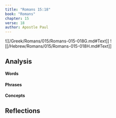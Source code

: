 ```yaml
---
title: "Romans 15:18"
book: "Romans"
chapter: 15
verse: 18
author: Apostle Paul
---
```

![[/Greek/Romans/015/Romans-015-018G.md#Text]]
![[/Hebrew/Romans/015/Romans-015-018H.md#Text]]

## Analysis

#### Words

#### Phrases

#### Concepts

## Reflections
